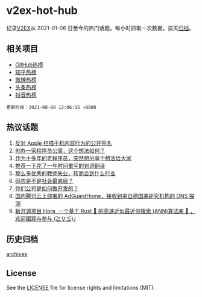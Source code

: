 # v2ex-hot-hub

 记录[V2EX](https://www.v2ex.com/)从 2021-01-06 日至今的热门话题。每小时抓取一次数据，按天[归档](archives)。
 
 ## 相关项目

- [GitHub热榜](https://github.com/snaildev/github-hot-hub)
- [知乎热榜](https://github.com/snaildev/zhihu-hot-hub)
- [微博热榜](https://github.com/snaildev/weibo-hot-hub)
- [头条热榜](https://github.com/snaildev/toutiao-hot-hub)
- [抖音热榜](https://github.com/snaildev/douyin-hot-hub)


 `更新时间：2021-08-08 12:06:15 +0800`

## 热议话题

1. [反对 Apple 扫描手机内容行为的公开签名](https://www.v2ex.com/t/794268)
1. [创办一家程序员公寓，这个想法如何？](https://www.v2ex.com/t/794277)
1. [作为十多年的老程序员，突然想分享个想法给大家](https://www.v2ex.com/t/794250)
1. [推荐一下花了一年时间重写的划词翻译](https://www.v2ex.com/t/794286)
1. [那么多优秀的教师失业，转而会到什么行业](https://www.v2ex.com/t/794317)
1. [码农是不是社会最底层？](https://www.v2ex.com/t/794335)
1. [你们公司是如何做开发的？](https://www.v2ex.com/t/794293)
1. [国内腾讯云上部署的 AdGuardHome，接收到来自德国某研究机构的 DNS 探测](https://www.v2ex.com/t/794324)
1. [新开源项目 Hora, 一个基于 Rust 🦀 的高速近似最近邻搜索 (ANN)算法库 🚀 ，欢迎围观与参与 (≧∇≦)ﾉ](https://www.v2ex.com/t/794292)

## 历史归档

[archives](archives)

## License

See the [LICENSE](LICENSE) file for license rights and limitations (MIT).
